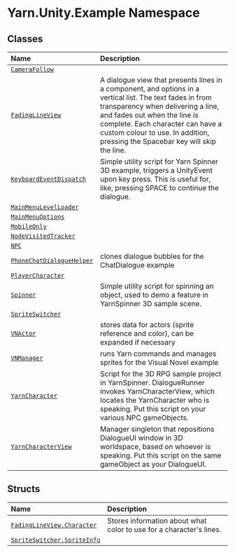 # Yarn.Unity.Example Namespace

## Classes

| Name | Description |
| :--- | :--- |
| [`CameraFollow`](camerafollow/) |  |
| [`FadingLineView`](fadinglineview/) | A dialogue view that presents lines in a  component, and options in a vertical list. The text fades in from transparency when delivering a line, and fades out when the line is complete. Each character can have a custom colour to use. In addition, pressing the Spacebar key will skip the line. |
| [`KeyboardEventDispatch`](keyboardeventdispatch/) | Simple utility script for Yarn Spinner 3D example, triggers a UnityEvent upon key press. This is useful for, like, pressing SPACE to continue the dialogue. |
| [`MainMenuLevelLoader`](mainmenulevelloader/) |  |
| [`MainMenuOptions`](mainmenuoptions/) |  |
| [`MobileOnly`](mobileonly.md) |  |
| [`NodeVisitedTracker`](nodevisitedtracker/) |  |
| [`NPC`](npc/) |  |
| [`PhoneChatDialogueHelper`](phonechatdialoguehelper/) | clones dialogue bubbles for the ChatDialogue example |
| [`PlayerCharacter`](playercharacter/) |  |
| [`Spinner`](spinner/) | Simple utility script for spinning an object, used to demo a feature in YarnSpinner 3D sample scene. |
| [`SpriteSwitcher`](spriteswitcher/) |  |
| [`VNActor`](vnactor/) | stores data for actors \(sprite reference and color\), can be expanded if necessary |
| [`VNManager`](vnmanager/) | runs Yarn commands and manages sprites for the Visual Novel example |
| [`YarnCharacter`](yarncharacter/) | Script for the 3D RPG sample project in YarnSpinner. DialogueRunner invokes YarnCharacterView,  which locates the YarnCharacter who is speaking. Put this script on your various NPC gameObjects. |
| [`YarnCharacterView`](yarncharacterview/) | Manager singleton that repositions DialogueUI window in 3D worldspace, based on whoever is speaking. Put this script on the same gameObject as your DialogueUI. |

## Structs

| Name | Description |
| :--- | :--- |
| [`FadingLineView.Character`](fadinglineview.character/) | Stores information about what color to use for a character's lines. |
| [`SpriteSwitcher.SpriteInfo`](spriteswitcher.spriteinfo/) |  |

